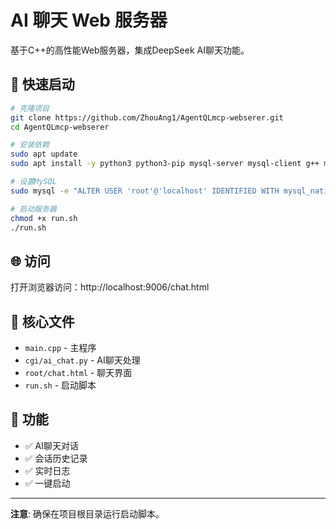 # AI 聊天 Web 服务器

基于C++的高性能Web服务器，集成DeepSeek AI聊天功能。

## 🚀 快速启动

```bash
# 克隆项目
git clone https://github.com/ZhouAng1/AgentQLmcp-webserer.git
cd AgentQLmcp-webserer

# 安装依赖
sudo apt update
sudo apt install -y python3 python3-pip mysql-server mysql-client g++ make

# 设置MySQL
sudo mysql -e "ALTER USER 'root'@'localhost' IDENTIFIED WITH mysql_native_password BY 'root'; FLUSH PRIVILEGES;"

# 启动服务器
chmod +x run.sh
./run.sh
```

## 🌐 访问

打开浏览器访问：http://localhost:9006/chat.html

## 📁 核心文件

- `main.cpp` - 主程序
- `cgi/ai_chat.py` - AI聊天处理
- `root/chat.html` - 聊天界面
- `run.sh` - 启动脚本

## 🔧 功能

- ✅ AI聊天对话
- ✅ 会话历史记录
- ✅ 实时日志
- ✅ 一键启动

---

**注意**: 确保在项目根目录运行启动脚本。

